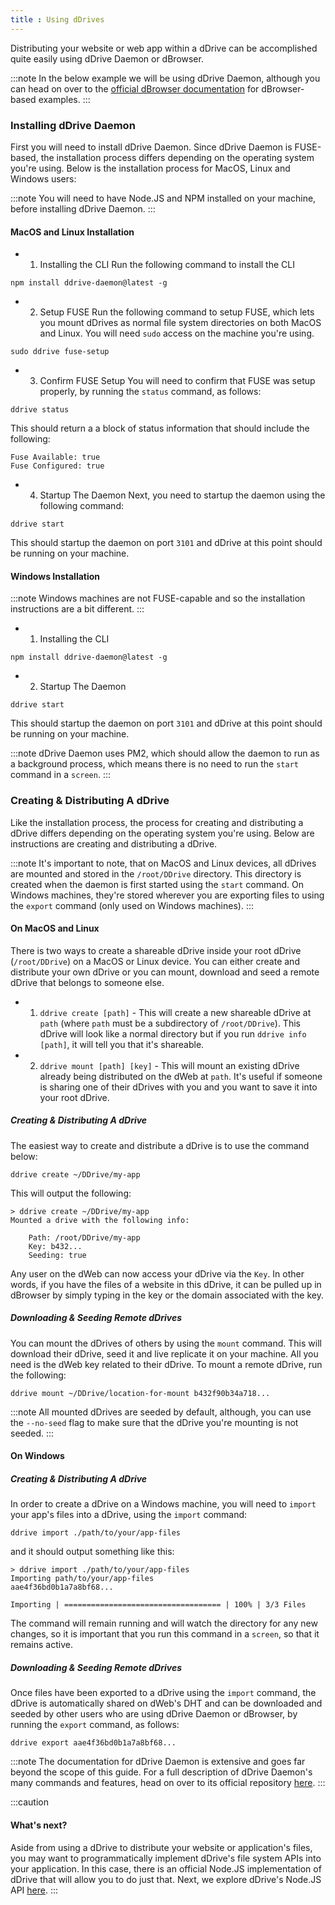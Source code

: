 ```yaml
---
title : Using dDrives
---
```


Distributing your website or web app within a dDrive can be accomplished quite easily using dDrive Daemon or dBrowser. 

:::note
In the below example we will be using dDrive Daemon, although you can head on over to the [official dBrowser documentation](https://docs.dbrowser.com) for dBrowser-based examples.
:::

### Installing dDrive Daemon
First you will need to install dDrive Daemon. Since dDrive Daemon is FUSE-based, the installation process differs  depending on the operating system you're using. Below is the installation process for MacOS, Linux and Windows users:

:::note
You will need to have Node.JS and NPM installed on your machine, before installing dDrive Daemon.
:::

#### MacOS and Linux Installation
- 1. Installing the CLI
Run the following command to install the CLI
```shell {}
npm install ddrive-daemon@latest -g
```

- 2. Setup FUSE 
Run the following command to setup FUSE, which lets you mount dDrives as normal file system directories on both MacOS and Linux. You will need `sudo` access on the machine you're using.

```shell {}
sudo ddrive fuse-setup
```

- 3. Confirm FUSE Setup
You will need to confirm that FUSE was setup properly, by running the `status` command, as follows:

```shell {}
ddrive status
```

This should return a a block of status information that should include the following:

```shell {}
Fuse Available: true
Fuse Configured: true
```

- 4. Startup The Daemon
Next, you need to startup the daemon using the following command:

```shell {}
ddrive start
```

This should startup the daemon on port `3101` and dDrive at this point should be running on your machine.

#### Windows Installation
:::note
Windows machines are not FUSE-capable and so the installation instructions are a bit different. 
:::

- 1. Installing the CLI
```shell {}
npm install ddrive-daemon@latest -g
```

- 2. Startup The Daemon
```shell{}
ddrive start
```

This should startup the daemon on port `3101` and dDrive at this point should be running on your machine.

:::note
dDrive Daemon uses PM2, which should allow the daemon to run as a background process, which means there is no need to run the `start` command in a `screen`.
:::

### Creating & Distributing A dDrive
Like the installation process, the process for creating and distributing a dDrive differs depending on the operating system you're using. Below are instructions are creating and distributing a dDrive.

:::note
It's important to note, that on MacOS and Linux devices, all dDrives are mounted and stored in the `/root/DDrive` directory. This directory is created when the daemon is first started using the `start` command. On Windows machines, they're stored wherever you are exporting files to using the `export` command (only used on Windows machines).
:::

#### On MacOS and Linux
There is two ways to create a shareable dDrive inside your root dDrive (`/root/DDrive`) on a MacOS or Linux device. You can either create and distribute your own dDrive or you can mount, download and seed a remote dDrive that belongs to someone else. 

- 1. `ddrive create [path]` - This will create a new shareable dDrive at `path` (where `path` must be a subdirectory of `/root/DDrive`). This dDrive will look like a normal directory but if you run `ddrive info [path]`, it will tell you that it's shareable.

- 2. `ddrive mount [path] [key]` - This will mount an existing dDrive already being distributed on the dWeb at `path`. It's useful if someone is sharing one of their dDrives with you and you want to save it into your root dDrive.


##### Creating & Distributing A dDrive
The easiest way to create and distribute a dDrive is to use the command below:

```shell {}
ddrive create ~/DDrive/my-app
```

This will output the following:

``` shell {}
> ddrive create ~/DDrive/my-app
Mounted a drive with the following info:

    Path: /root/DDrive/my-app
    Key: b432...
    Seeding: true
```

Any user on the dWeb can now access your dDrive via the `Key`. In other words, if you have the files of a website in this dDrive, it can be pulled up in dBrowser by simply typing in the key or the domain associated with the key.


##### Downloading & Seeding Remote dDrives
You can mount the dDrives of others by using the `mount` command. This will download their dDrive, seed it and live replicate it on your machine. All you need is the dWeb key related to their dDrive. To mount a remote dDrive, run the following:

```shell {}
ddrive mount ~/DDrive/location-for-mount b432f90b34a718...
```

:::note
All mounted dDrives are seeded by default, although, you can use the ```--no-seed``` flag to make sure that the dDrive you're mounting is not seeded.
:::

#### On Windows
##### Creating & Distributing A dDrive
In order to create a dDrive on a Windows machine, you will need to `import` your app's files into a dDrive, using the `import` command:

```shell {}
ddrive import ./path/to/your/app-files
```

and it should output something like this:

```shell {}
> ddrive import ./path/to/your/app-files
Importing path/to/your/app-files
aae4f36bd0b1a7a8bf68...

Importing | =================================== | 100% | 3/3 Files
```

The command will remain running and will watch the directory for any new changes, so it is important that you run this command in a `screen`, so that it remains active. 


##### Downloading & Seeding Remote dDrives
Once files have been exported to a dDrive using the `import` command, the dDrive is automatically shared on dWeb's DHT and can be downloaded and seeded by other users who are using dDrive Daemon or dBrowser, by running the `export` command, as follows:

```shell {}
ddrive export aae4f36bd0b1a7a8bf68...
```

:::note
The documentation for dDrive Daemon is extensive and goes far beyond the scope of this guide. For a full description of dDrive Daemon's many commands and features, head on over to its official repository [here](https://github.com/distributedweb/ddrive-daemon).
:::

:::caution
#### What's next?
Aside from using a dDrive to distribute your website or application's files, you may want to programmatically implement dDrive's file system APIs into your application. In this case, there is an official Node.JS implementation of dDrive that will allow you to do just that. Next, we explore dDrive's Node.JS API [here](/ddrives/ddrives-node-api).
:::
